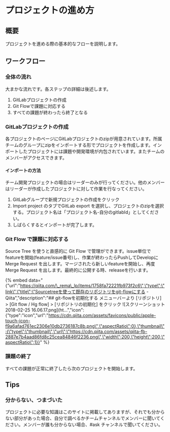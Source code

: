 # プロジェクトの進め方

## 概要

プロジェクトを進める際の基本的なフローを説明します。

## ワークフロー

### 全体の流れ

大まかな流れです。各ステップの詳細は後述します。

1. GitLabプロジェクトの作成
2. Git Flowで課題に対応する
3. すべての課題が終わったら終了となる

### GitLabプロジェクトの作成

各プロジェクトのページにGitLabプロジェクトのzipが用意されています。所属チームのグループにzipをインポートする形でプロジェクトを作成します。インポートしたプロジェクトには課題や開発環境が内包されています。またチームのメンバーがアクセスできます。

#### インポートの方法

チーム開発プロジェクトの場合はリーダーのみが行ってください。他のメンバーはリーダーが作成したプロジェクトに対して作業を行なってください。

1. GitLabグループで新規プロジェクトの作成をクリック
2. Import project のタブでGitLab export を選択し、プロジェクトのzipを選択する。プロジェクト名は「プロジェクト名-自分のgitlabId」としてください。
3. しばらくするとインポートが完了します。

### Git Flow で課題に対応する

Source Tree を使うと直感的に Git Flow で管理ができます。issue単位でfeatureを開始\(feature/issue番号\)し、作業が終わったらPushしてDevelopにMerge Request を出します。マージされたら新しいfeatureを開始し、再度Merge Request を出します。最終的に公開する時、releaseを行います。

{% embed data="{\"url\":\"https://qiita.com/\_rema\_lp/items/1758fa72221fb973f2c6\",\"type\":\"link\",\"title\":\"Sourcetreeを使って既存のリポジトリをgit-flowにする - Qiita\",\"description\":\"\#\# git-flowを初期化する メニューバーより \[リポジトリ\] > \[Git flow / Hg flow\] > \[リポジトリの初期化\] をクリック !\[スクリーンショット 2018-02-25 16.06.17.png\]\(ht...\",\"icon\":{\"type\":\"icon\",\"url\":\"https://cdn.qiita.com/assets/favicons/public/apple-touch-icon-f9a6afad761ec2306e10db2736187c8b.png\",\"aspectRatio\":0},\"thumbnail\":{\"type\":\"thumbnail\",\"url\":\"https://cdn.qiita.com/assets/qiita-fb-2887e7b4aad86fd8c25cea84846f2236.png\",\"width\":200,\"height\":200,\"aspectRatio\":1}}" %}

### 課題の終了

すべての課題が正常に終了したら次のプロジェクトを開始します。

## Tips

### 分からない、つまづいた

プロジェクトに必要な知識はこのサイトに掲載してありますが、それでも分からない部分があった場合、自分で調べるかチームチャンネルでメンバーに聞いてください。メンバーが誰も分からない場合、\#ask チャンネルで聞いてください。

